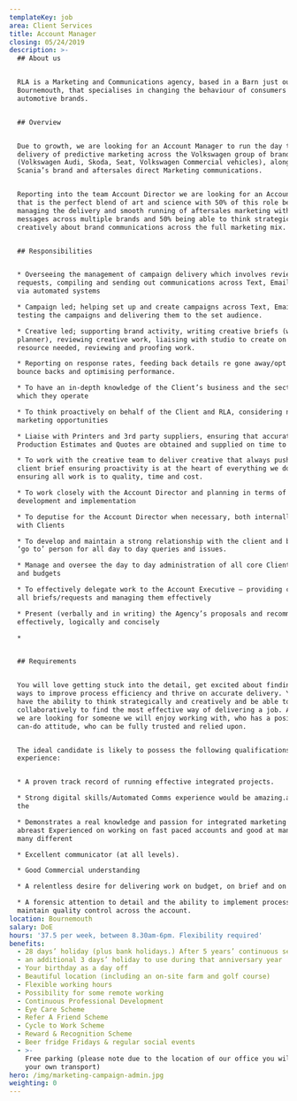 ```yaml
---
templateKey: job
area: Client Services
title: Account Manager
closing: 05/24/2019
description: >-
  ## About us


  RLA is a Marketing and Communications agency, based in a Barn just outside of
  Bournemouth, that specialises in changing the behaviour of consumers for
  automotive brands.


  ## Overview


  Due to growth, we are looking for an Account Manager to run the day to day
  delivery of predictive marketing across the Volkswagen group of brands
  (Volkswagen Audi, Skoda, Seat, Volkswagen Commercial vehicles), along with
  Scania’s brand and aftersales direct Marketing communications.


  Reporting into the team Account Director we are looking for an Account Manager
  that is the perfect blend of art and science with 50% of this role being about
  managing the delivery and smooth running of aftersales marketing with multiple
  messages across multiple brands and 50% being able to think strategically and
  creatively about brand communications across the full marketing mix. 


  ## Responsibilities


  * Overseeing the management of campaign delivery which involves reviewing data
  requests, compiling and sending out communications across Text, Email and DM,
  via automated systems

  * Campaign led; helping set up and create campaigns across Text, Email and DM,
  testing the campaigns and delivering them to the set audience.

  * Creative led; supporting brand activity, writing creative briefs (with the
  planner), reviewing creative work, liaising with studio to create on creative
  resource needed, reviewing and proofing work.

  * Reporting on response rates, feeding back details re gone away/opt out and
  bounce backs and optimising performance. 

  * To have an in-depth knowledge of the Client’s business and the sector in
  which they operate

  * To think proactively on behalf of the Client and RLA, considering new
  marketing opportunities

  * Liaise with Printers and 3rd party suppliers, ensuring that accurate
  Production Estimates and Quotes are obtained and supplied on time to client

  * To work with the creative team to deliver creative that always pushes the
  client brief ensuring proactivity is at the heart of everything we do and
  ensuring all work is to quality, time and cost.

  * To work closely with the Account Director and planning in terms of strategy
  development and implementation

  * To deputise for the Account Director when necessary, both internally and
  with Clients

  * To develop and maintain a strong relationship with the client and become the
  ‘go to’ person for all day to day queries and issues.

  * Manage and oversee the day to day administration of all core Client projects
  and budgets

  * To effectively delegate work to the Account Executive – providing clarity on
  all briefs/requests and managing them effectively

  * Present (verbally and in writing) the Agency’s proposals and recommendations
  effectively, logically and concisely

  * 


  ## Requirements


  You will love getting stuck into the detail, get excited about finding new
  ways to improve process efficiency and thrive on accurate delivery. You will
  have the ability to think strategically and creatively and be able to work
  collaboratively to find the most effective way of delivering a job. Above all
  we are looking for someone we will enjoy working with, who has a positive
  can-do attitude, who can be fully trusted and relied upon. 


  The ideal candidate is likely to possess the following qualifications /
  experience:


  * A proven track record of running effective integrated projects. 

  * Strong digital skills/Automated Comms experience would be amazing.articulate
  the 

  * Demonstrates a real knowledge and passion for integrated marketing and keeps
  abreast Experienced on working on fast paced accounts and good at managing
  many different 

  * Excellent communicator (at all levels).

  * Good Commercial understanding 

  * A relentless desire for delivering work on budget, on brief and on time.

  * A forensic attention to detail and the ability to implement process to
  maintain quality control across the account.
location: Bournemouth
salary: DoE
hours: '37.5 per week, between 8.30am-6pm. Flexibility required'
benefits:
  - 28 days’ holiday (plus bank holidays.) After 5 years’ continuous service
  - an additional 3 days’ holiday to use during that anniversary year
  - Your birthday as a day off
  - Beautiful location (including an on-site farm and golf course)
  - Flexible working hours
  - Possibility for some remote working
  - Continuous Professional Development
  - Eye Care Scheme
  - Refer A Friend Scheme
  - Cycle to Work Scheme
  - Reward & Recognition Scheme
  - Beer fridge Fridays & regular social events
  - >-
    Free parking (please note due to the location of our office you will need
    your own transport)
hero: /img/marketing-campaign-admin.jpg
weighting: 0
---
```


